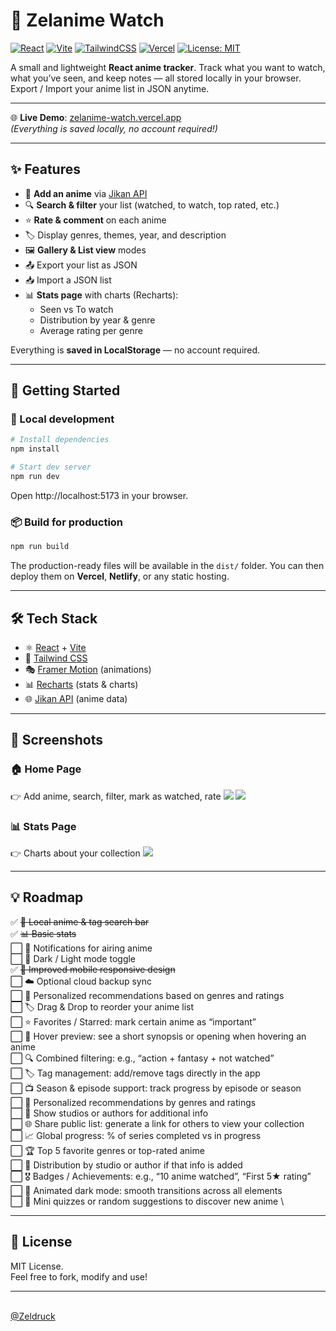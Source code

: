 # 🌸 Zelanime Watch  

[![React](https://img.shields.io/badge/React-20232A?style=for-the-badge&logo=react&logoColor=61DAFB)](https://react.dev/)
[![Vite](https://img.shields.io/badge/Vite-646CFF?style=for-the-badge&logo=vite&logoColor=white)](https://vitejs.dev/)
[![TailwindCSS](https://img.shields.io/badge/Tailwind_CSS-06B6D4?style=for-the-badge&logo=tailwindcss&logoColor=white)](https://tailwindcss.com/)
[![Vercel](https://img.shields.io/badge/Deployed%20on-Vercel-black?style=for-the-badge&logo=vercel)](https://zelanime-watch.vercel.app)
[![License: MIT](https://img.shields.io/badge/License-MIT-yellow.svg?style=for-the-badge)](./LICENSE)




A small and lightweight **React anime tracker**.
Track what you want to watch, what you’ve seen, and keep notes — all stored locally in your browser.
Export / Import your anime list in JSON anytime.

---

🌐 **Live Demo**: [zelanime-watch.vercel.app](https://zelanime-watch.vercel.app)  
*(Everything is saved locally, no account required!)*  

---

## ✨ Features  

- 📌 **Add an anime** via [Jikan API](https://docs.api.jikan.moe/)  
- 🔍 **Search & filter** your list (watched, to watch, top rated, etc.)  
- ⭐ **Rate & comment** on each anime  
- 🏷️ Display genres, themes, year, and description  
- 🖼️ **Gallery & List view** modes  
- 📤 Export your list as JSON  
- 📥 Import a JSON list  
- 📊 **Stats page** with charts (Recharts):  
  - Seen vs To watch  
  - Distribution by year & genre  
  - Average rating per genre  

Everything is **saved in LocalStorage** — no account required.  

---

## 🚀 Getting Started  

### 🔧 Local development  

```bash
# Install dependencies
npm install

# Start dev server
npm run dev
```
Open http://localhost:5173 in your browser.

### 📦 Build for production 

```bash
npm run build
```

The production-ready files will be available in the `dist/` folder.
You can then deploy them on **Vercel**, **Netlify**, or any static hosting.

---

## 🛠️ Tech Stack
- ⚛️ [React](https://react.dev/) + [Vite](https://vitejs.dev/)
- 🎨 [Tailwind CSS](https://vitejs.dev/)
- 🎭 [Framer Motion](https://www.framer.com/motion/) (animations)
- 📊 [Recharts](https://recharts.org/) (stats & charts)
- 🌐 [Jikan API](https://docs.api.jikan.moe/) (anime data)

---

## 📸 Screenshots
### 🏠 Home Page
👉 Add anime, search, filter, mark as watched, rate
![](https://github.com/zeldruck/zelanime-watch/blob/main/git-images/home-gallery.png)
![](https://github.com/zeldruck/zelanime-watch/blob/main/git-images/home-list.png)


### 📊 Stats Page
👉 Charts about your collection
![](https://github.com/zeldruck/zelanime-watch/blob/main/git-images/stats.png)

---

## 💡 Roadmap

✅ ~~🔎 Local anime & tag search bar~~ \
✅ ~~📊 Basic stats~~ \
⬜ 🔔 Notifications for airing anime \
⬜ 🌙 Dark / Light mode toggle \
✅ ~~📱 Improved mobile responsive design~~ \
⬜ ☁️ Optional cloud backup sync \
⬜ 🎯 Personalized recommendations based on genres and ratings \
⬜ 🏷️ Drag & Drop to reorder your anime list \
⬜ ⭐ Favorites / Starred: mark certain anime as “important” \
⬜ 👀 Hover preview: see a short synopsis or opening when hovering an anime \
⬜ 🔍 Combined filtering: e.g., “action + fantasy + not watched” \
⬜ 🏷️ Tag management: add/remove tags directly in the app \
⬜ 📺 Season & episode support: track progress by episode or season \
⬜ 🎯 Personalized recommendations by genres and ratings \
⬜ 🏢 Show studios or authors for additional info \
⬜ 🌐 Share public list: generate a link for others to view your collection \
⬜ 📈 Global progress: % of series completed vs in progress \
⬜ 🏆 Top 5 favorite genres or top-rated anime \
⬜ 🏢 Distribution by studio or author if that info is added \
⬜ 🎖️ Badges / Achievements: e.g., “10 anime watched”, “First 5★ rating” \
⬜ 🌙 Animated dark mode: smooth transitions across all elements \
⬜ 🎲 Mini quizzes or random suggestions to discover new anime \

---

## 📝 License

MIT License. \
Feel free to fork, modify and use!

---
\
[@Zeldruck](https://github.com/Zeldruck)